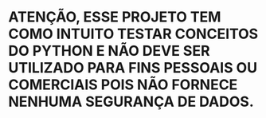 # ATENÇÃO, ESSE PROJETO TEM COMO INTUITO TESTAR CONCEITOS DO PYTHON E NÃO DEVE SER UTILIZADO PARA FINS PESSOAIS OU COMERCIAIS POIS NÃO FORNECE NENHUMA SEGURANÇA DE DADOS.

